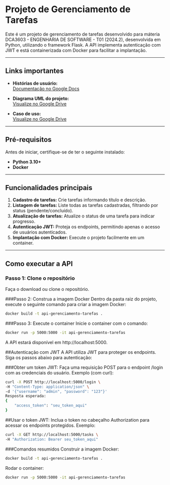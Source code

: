 # **Projeto de Gerenciamento de Tarefas**

Este é um projeto de gerenciamento de tarefas desenvolvido para máteria DCA3603 - ENGENHARIA DE SOFTWARE - T01 (2024.2), desenvolvida em Python, utilizando o framework Flask. A API implementa autenticação com JWT e está containerizada com Docker para facilitar a implantação.  

---

## **Links importantes**
- **Histórias de usuário:**  
  [Documentação no Google Docs](https://docs.google.com/document/d/1RviuKOJmK7BWzfPhResA2neH622yShreo7fcHMqRnhw/edit?usp=sharing)  

- **Diagrama UML do projeto:**  
  [Visualize no Google Drive](https://drive.google.com/file/d/1wX5p6B_cJklursa3Jh4o2clqm0vMm_Hz/view?usp=sharing)  

- **Caso de uso:**  
  [Visualize no Google Drive](https://drive.google.com/file/d/1egiMp8yv-c_JAHzoMbfY-Np2MV29TWfm/view?usp=sharing)  

---

## **Pré-requisitos**
Antes de iniciar, certifique-se de ter o seguinte instalado:
- **Python 3.10+**  
- **Docker** 

---

## **Funcionalidades principais**
1. **Cadastro de tarefas:** Crie tarefas informando título e descrição.  
2. **Listagem de tarefas:** Liste todas as tarefas cadastradas, filtrando por status (pendente/concluído).  
3. **Atualização de tarefas:** Atualize o status de uma tarefa para indicar progresso.  
4. **Autenticação JWT:** Proteja os endpoints, permitindo apenas o acesso de usuários autenticados.  
5. **Implantação com Docker:** Execute o projeto facilmente em um container.  

---

## **Como executar a API**
### **Passo 1: Clone o repositório**
Faça o download ou clone o repositório.

###Passo 2: Construa a imagem Docker
Dentro da pasta raiz do projeto, execute o seguinte comando para criar a imagem Docker:
```bash
docker build -t api-gerenciamento-tarefas .
```
###Passo 3: Execute o container
Inicie o container com o comando:
```bash
docker run -p 5000:5000 -it api-gerenciamento-tarefas
```
A API estará disponível em http://localhost:5000.

##Autenticação com JWT
A API utiliza JWT para proteger os endpoints. Siga os passos abaixo para autenticação:

###Obter um token JWT:
Faça uma requisição POST para o endpoint /login com as credenciais do usuário.
Exemplo (com curl):

```bash
curl -X POST http://localhost:5000/login \
-H "Content-Type: application/json" \
-d '{"username": "admin", "password": "123"}'
Resposta esperada:
{
    "access_token": "seu_token_aqui"
}
```
##Usar o token JWT:
Inclua o token no cabeçalho Authorization para acessar os endpoints protegidos.
Exemplo:
```bash	
curl -X GET http://localhost:5000/tasks \
-H "Authorization: Bearer seu_token_aqui"
```
###Comandos resumidos
Construir a imagem Docker:
```bash	
docker build -t api-gerenciamento-tarefas .
```
Rodar o container:
```bash	
docker run -p 5000:5000 -it api-gerenciamento-tarefas
```

